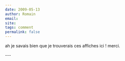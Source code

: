 ```yaml
---
date: 2009-05-13
author: Romain
email: 
site: 
tags: comment
permalink: false
---
```


<p>ah je savais bien que je trouverais ces affiches ici ! merci.</p>
---